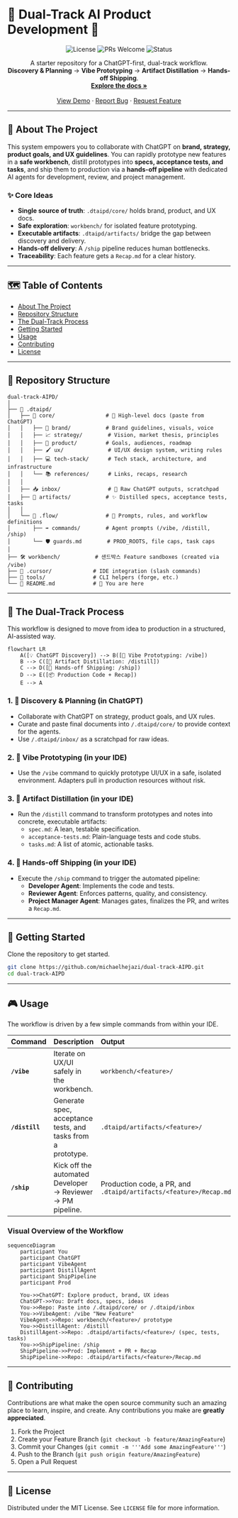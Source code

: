 # 🚀 Dual-Track AI Product Development 🚀

<div align="center">
  <img src="https://img.shields.io/badge/license-MIT-blue.svg" alt="License">
  <img src="https://img.shields.io/badge/PRs-welcome-brightgreen.svg" alt="PRs Welcome">
  <img src="https://img.shields.io/badge/status-active-success.svg" alt="Status">
</div>

<p align="center">
  A starter repository for a ChatGPT-first, dual-track workflow.
  <br />
  <strong>Discovery & Planning</strong> → <strong>Vibe Prototyping</strong> → <strong>Artifact Distillation</strong> → <strong>Hands-off Shipping</strong>.
  <br />
  <a href="#-about-the-project"><strong>Explore the docs »</strong></a>
  <br />
  <br />
  <a href="#-getting-started">View Demo</a>
  ·
  <a href="https://github.com/michaelhejazi/dual-track-AIPD/issues">Report Bug</a>
  ·
  <a href="https://github.com/michaelhejazi/dual-track-AIPD/issues">Request Feature</a>
</p>

---

## 📖 About The Project

This system empowers you to collaborate with ChatGPT on **brand, strategy, product goals, and UX guidelines**. You can rapidly prototype new features in a **safe workbench**, distill prototypes into **specs, acceptance tests, and tasks**, and ship them to production via a **hands-off pipeline** with dedicated AI agents for development, review, and project management.

### ✨ Core Ideas

*   **Single source of truth**: `.dtaipd/core/` holds brand, product, and UX docs.
*   **Safe exploration**: `workbench/` for isolated feature prototyping.
*   **Executable artifacts**: `.dtaipd/artifacts/` bridge the gap between discovery and delivery.
*   **Hands-off delivery**: A `/ship` pipeline reduces human bottlenecks.
*   **Traceability**: Each feature gets a `Recap.md` for a clear history.

---

## 🗺️ Table of Contents

*   [About The Project](#-about-the-project)
*   [Repository Structure](#-repository-structure)
*   [The Dual-Track Process](#-the-dual-track-process)
*   [Getting Started](#-getting-started)
*   [Usage](#-usage)
*   [Contributing](#-contributing)
*   [License](#-license)

---

## 📂 Repository Structure

```
dual-track-AIPD/
│
├── 📁 .dtaipd/
│   ├── 📁 core/                # 🧠 High-level docs (paste from ChatGPT)
│   │   ├── 🎨 brand/           # Brand guidelines, visuals, voice
│   │   ├── 📈 strategy/        # Vision, market thesis, principles
│   │   ├── 🎯 product/         # Goals, audiences, roadmap
│   │   ├── 🖌️ ux/              # UI/UX design system, writing rules
│   │   ├── 💻 tech-stack/      # Tech stack, architecture, and infrastructure
│   │   └── 📚 references/      # Links, recaps, research
│   │
│   ├── 📥 inbox/               # 📝 Raw ChatGPT outputs, scratchpad
│   ├── 📜 artifacts/           # ✨ Distilled specs, acceptance tests, tasks
│   │
│   └── 🤖 .flow/               # 🧠 Prompts, rules, and workflow definitions
│       ├── ➡️ commands/        # Agent prompts (/vibe, /distill, /ship)
│       └── 🛡️ guards.md        # PROD_ROOTS, file caps, task caps
│
├── 🛠️ workbench/           # 샌드박스 Feature sandboxes (created via /vibe)
├── 🔌 .cursor/             # IDE integration (slash commands)
├── 🧰 tools/               # CLI helpers (forge, etc.)
└── 📄 README.md            # 📍 You are here
```

---

## 🔄 The Dual-Track Process

This workflow is designed to move from idea to production in a structured, AI-assisted way.

```mermaid
flowchart LR
    A([💡 ChatGPT Discovery]) --> B([🎨 Vibe Prototyping: /vibe])
    B --> C([🧪 Artifact Distillation: /distill])
    C --> D([🚀 Hands-off Shipping: /ship])
    D --> E([📦 Production Code + Recap])
    E --> A
```

### 1. 🧠 Discovery & Planning (in ChatGPT)

*   Collaborate with ChatGPT on strategy, product goals, and UX rules.
*   Curate and paste final documents into `/.dtaipd/core/` to provide context for the agents.
*   Use `/.dtaipd/inbox/` as a scratchpad for raw ideas.

### 2. 🎨 Vibe Prototyping (in your IDE)

*   Use the `/vibe` command to quickly prototype UI/UX in a safe, isolated environment. Adapters pull in production resources without risk.

### 3. 🧪 Artifact Distillation (in your IDE)

*   Run the `/distill` command to transform prototypes and notes into concrete, executable artifacts:
    *   `spec.md`: A lean, testable specification.
    *   `acceptance-tests.md`: Plain-language tests and code stubs.
    *   `tasks.md`: A list of atomic, actionable tasks.

### 4. 🚀 Hands-off Shipping (in your IDE)

*   Execute the `/ship` command to trigger the automated pipeline:
    *   **Developer Agent**: Implements the code and tests.
    *   **Reviewer Agent**: Enforces patterns, quality, and consistency.
    *   **Project Manager Agent**: Manages gates, finalizes the PR, and writes a `Recap.md`.

---

## 🚀 Getting Started

Clone the repository to get started.

```bash
git clone https://github.com/michaelhejazi/dual-track-AIPD.git
cd dual-track-AIPD
```

---

## 🎮 Usage

The workflow is driven by a few simple commands from within your IDE.

| Command      | Description                                                 | Output                                            |
| :----------- | :---------------------------------------------------------- | :------------------------------------------------ |
| **`/vibe`**  | Iterate on UX/UI safely in the workbench.                   | `workbench/<feature>/`                            |
| **`/distill`** | Generate spec, acceptance tests, and tasks from a prototype. | `.dtaipd/artifacts/<feature>/`                            |
| **`/ship`**    | Kick off the automated Developer → Reviewer → PM pipeline.  | Production code, a PR, and `.dtaipd/artifacts/<feature>/Recap.md` |

### Visual Overview of the Workflow

```mermaid
sequenceDiagram
    participant You
    participant ChatGPT
    participant VibeAgent
    participant DistillAgent
    participant ShipPipeline
    participant Prod

    You->>ChatGPT: Explore product, brand, UX ideas
    ChatGPT->>You: Draft docs, specs, ideas
    You->>Repo: Paste into /.dtaipd/core/ or /.dtaipd/inbox
    You->>VibeAgent: /vibe "New Feature"
    VibeAgent->>Repo: workbench/<feature>/ prototype
    You->>DistillAgent: /distill
    DistillAgent->>Repo: .dtaipd/artifacts/<feature>/ (spec, tests, tasks)
    You->>ShipPipeline: /ship
    ShipPipeline->>Prod: Implement + PR + Recap
    ShipPipeline->>Repo: .dtaipd/artifacts/<feature>/Recap.md
```

---

## 🤝 Contributing

Contributions are what make the open source community such an amazing place to learn, inspire, and create. Any contributions you make are **greatly appreciated**.

1.  Fork the Project
2.  Create your Feature Branch (`git checkout -b feature/AmazingFeature`)
3.  Commit your Changes (`git commit -m '''Add some AmazingFeature'''`)
4.  Push to the Branch (`git push origin feature/AmazingFeature`)
5.  Open a Pull Request

---

## 📜 License

Distributed under the MIT License. See `LICENSE` file for more information.